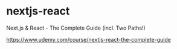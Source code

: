 # nextjs-react
Next.js &amp; React - The Complete Guide (incl. Two Paths!)

https://www.udemy.com/course/nextjs-react-the-complete-guide
